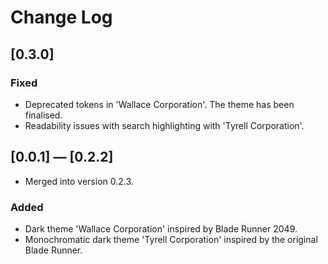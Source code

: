 # Change Log

## [0.3.0]
### Fixed
- Deprecated tokens in 'Wallace Corporation'. The theme has been finalised.
- Readability issues with search highlighting with 'Tyrell Corporation'. 

## [0.0.1] — [0.2.2]
- Merged into version 0.2.3.
### Added
- Dark theme 'Wallace Corporation' inspired by Blade Runner 2049.
- Monochromatic dark theme 'Tyrell Corporation' inspired by the original Blade Runner.